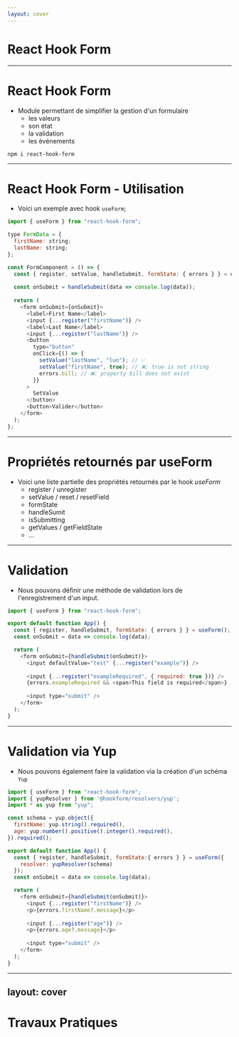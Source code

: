```yaml
---
layout: cover
---
```


# React Hook Form

--- 

# React Hook Form

* Module permettant de simplifier la gestion d'un formulaire
  * les valeurs
  * son état
  * la validation
  * les événements

```shell
npm i react-hook-form
```

---

# React Hook Form - Utilisation 

* Voici un exemple avec hook `useForm`;

```javascript
import { useForm } from "react-hook-form";

type FormData = {
  firstName: string;
  lastName: string;
};

const FormComponent = () => {
  const { register, setValue, handleSubmit, formState: { errors } } = useForm<FormData>();
  
  const onSubmit = handleSubmit(data => console.log(data));
  
  return (
    <form onSubmit={onSubmit}>
      <label>First Name</label>
      <input {...register("firstName")} />
      <label>Last Name</label>
      <input {...register("lastName")} />
      <button
        type="button"
        onClick={() => {
          setValue("lastName", "luo"); // ✅
          setValue("firstName", true); // ❌: true is not string
          errors.bill; // ❌: property bill does not exist
        }}
      >
        SetValue
      </button>
      <button>Valider</button>
    </form>
  );
};
```

--- 
# Propriétés retournés par useForm

* Voici une liste partielle des propriétés retournés par le hook *useForm* 
  * register / unregister
  * setValue / reset / resetField
  * formState
  * handleSumit
  * isSubmitting
  * getValues / getFieldState
  * ...

--- 

# Validation

* Nous pouvons définir une méthode de validation lors de l'enregistrement d'un input.

```javascript
import { useForm } from "react-hook-form";

export default function App() {
  const { register, handleSubmit, formState: { errors } } = useForm();
  const onSubmit = data => console.log(data);

  return (
    <form onSubmit={handleSubmit(onSubmit)}>
      <input defaultValue="test" {...register("example")} />
      
      <input {...register("exampleRequired", { required: true })} />
      {errors.exampleRequired && <span>This field is required</span>}
      
      <input type="submit" />
    </form>
  );
}
```

---

# Validation via Yup

* Nous pouvons également faire la validation via la création d'un schéma `Yup`

```javascript
import { useForm } from "react-hook-form";
import { yupResolver } from '@hookform/resolvers/yup';
import * as yup from "yup";

const schema = yup.object({
  firstName: yup.string().required(),
  age: yup.number().positive().integer().required(),
}).required();

export default function App() {
  const { register, handleSubmit, formState:{ errors } } = useForm({
    resolver: yupResolver(schema)
  });
  const onSubmit = data => console.log(data);

  return (
    <form onSubmit={handleSubmit(onSubmit)}>
      <input {...register("firstName")} />
      <p>{errors.firstName?.message}</p>
        
      <input {...register("age")} />
      <p>{errors.age?.message}</p>
      
      <input type="submit" />
    </form>
  );
}
```

---
layout: cover
---

# Travaux Pratiques

